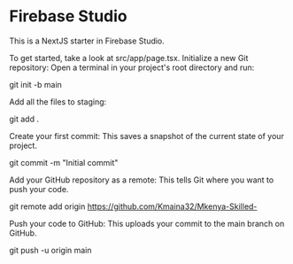 # Firebase Studio

This is a NextJS starter in Firebase Studio.

To get started, take a look at src/app/page.tsx.
      Initialize a new Git repository: Open a terminal in your project's root directory and run:

git init -b main

Add all the files to staging:

git add .

Create your first commit: This saves a snapshot of the current state of your project.

git commit -m "Initial commit"

Add your GitHub repository as a remote: This tells Git where you want to push your code.

git remote add origin https://github.com/Kmaina32/Mkenya-Skilled-

Push your code to GitHub: This uploads your commit to the main branch on GitHub.

git push -u origin main